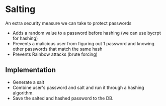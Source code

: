 # Salting

An extra security measure we can take to protect passwords
- Adds a random value to a password before hashing (we can use bycrpt for hashing)
- Prevents a malicious user from figuring out 1 password and knowing other passwords that match the same hash
- Prevents Rainbow attacks (brute forcing)

## Implementation
- Generate a salt
- Combine user's password and salt and run it through a hashing algorithm.
- Save the salted and hashed password to the DB.
